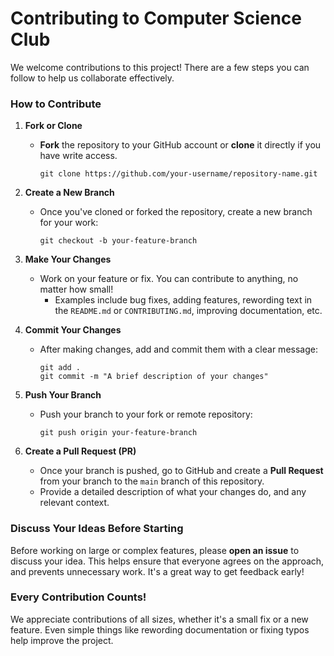 # Contributing to Computer Science Club

We welcome contributions to this project! There are a few steps you can follow to help us collaborate effectively.

### How to Contribute

1. **Fork or Clone**
   - **Fork** the repository to your GitHub account or **clone** it directly if you have write access.
     ```
     git clone https://github.com/your-username/repository-name.git
     ```

2. **Create a New Branch**
   - Once you've cloned or forked the repository, create a new branch for your work:
     ```
     git checkout -b your-feature-branch
     ```

3. **Make Your Changes**
   - Work on your feature or fix. You can contribute to anything, no matter how small!
     - Examples include bug fixes, adding features, rewording text in the `README.md` or `CONTRIBUTING.md`, improving documentation, etc.

4. **Commit Your Changes**
   - After making changes, add and commit them with a clear message:
     ```
     git add .
     git commit -m "A brief description of your changes"
     ```

5. **Push Your Branch**
   - Push your branch to your fork or remote repository:
     ```
     git push origin your-feature-branch
     ```

6. **Create a Pull Request (PR)**
   - Once your branch is pushed, go to GitHub and create a **Pull Request** from your branch to the `main` branch of this repository.
   - Provide a detailed description of what your changes do, and any relevant context.

### Discuss Your Ideas Before Starting

Before working on large or complex features, please **open an issue** to discuss your idea. This helps ensure that everyone agrees on the approach, and prevents unnecessary work. It's a great way to get feedback early!

### Every Contribution Counts!

We appreciate contributions of all sizes, whether it's a small fix or a new feature. Even simple things like rewording documentation or fixing typos help improve the project.
